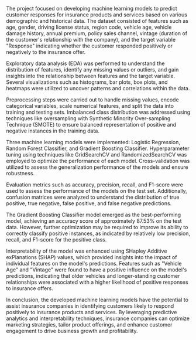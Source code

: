 The project focused on developing machine learning models to predict customer responses for insurance products and services based on various demographic and historical data. The dataset consisted of features such as age, gender, driving license status, region code, vehicle age, vehicle damage history, annual premium, policy sales channel, vintage (duration of the customer's relationship with the company), and the target variable "Response" indicating whether the customer responded positively or negatively to the insurance offer.

Exploratory data analysis (EDA) was performed to understand the distribution of features, identify any missing values or outliers, and gain insights into the relationship between features and the target variable. Several visualizations such as histograms, bar plots, box plots, and heatmaps were utilized to uncover patterns and correlations within the data.

Preprocessing steps were carried out to handle missing values, encode categorical variables, scale numerical features, and split the data into training and testing sets. Imbalanced class distribution was addressed using techniques like oversampling with Synthetic Minority Over-sampling Technique (SMOTE) to ensure balanced representation of positive and negative instances in the training data.

Three machine learning models were implemented: Logistic Regression, Random Forest Classifier, and Gradient Boosting Classifier. Hyperparameter tuning using techniques like GridSearchCV and RandomizedSearchCV was employed to optimize the performance of each model. Cross-validation was utilized to assess the generalization performance of the models and ensure robustness.

Evaluation metrics such as accuracy, precision, recall, and F1-score were used to assess the performance of the models on the test set. Additionally, confusion matrices were analyzed to understand the distribution of true positive, true negative, false positive, and false negative predictions.

The Gradient Boosting Classifier model emerged as the best-performing model, achieving an accuracy score of approximately 87.53% on the test data. However, further optimization may be required to improve its ability to correctly classify positive instances, as indicated by relatively low precision, recall, and F1-score for the positive class.

Interpretability of the model was enhanced using SHapley Additive exPlanations (SHAP) values, which provided insights into the impact of individual features on the model's predictions. Features such as "Vehicle Age" and "Vintage" were found to have a positive influence on the model's predictions, indicating that older vehicles and longer-standing customer relationships were associated with a higher likelihood of positive responses to insurance offers.

In conclusion, the developed machine learning models have the potential to assist insurance companies in identifying customers likely to respond positively to insurance products and services. By leveraging predictive analytics and interpretability techniques, insurance companies can optimize marketing strategies, tailor product offerings, and enhance customer engagement to drive business growth and profitability.

